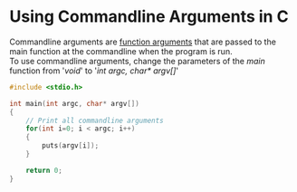 # Using Commandline Arguments in C
Commandline arguments are [function arguments](http://www.trytoprogram.com/c-programming/c-programming-function-arguments/#:~:text=C%20programming%20function%20arguments%20also,carry%20out%20the%20specified%20task.) that are passed to the main function at the commandline when the 
program is run. <br /> To use commandline arguments, change the parameters of the _main_ function from '_void_' to '_int argc, char* argv[]_'

```C
#include <stdio.h>

int main(int argc, char* argv[])
{
    // Print all commandline arguments
    for(int i=0; i < argc; i++)
    {
        puts(argv[i]);
    }

    return 0;
}
```
